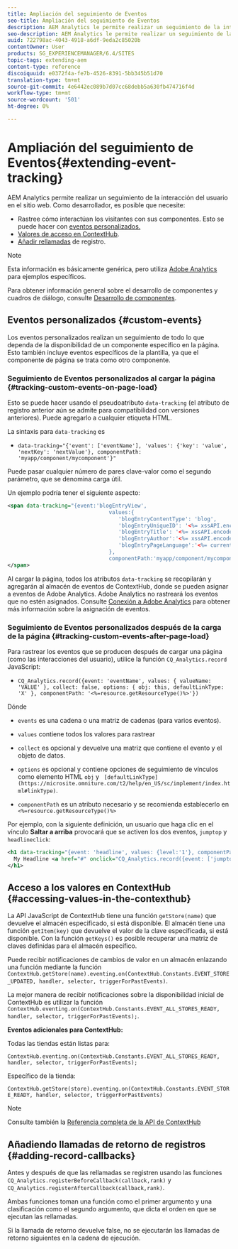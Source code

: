 ```yaml
---
title: Ampliación del seguimiento de Eventos
seo-title: Ampliación del seguimiento de Eventos
description: AEM Analytics le permite realizar un seguimiento de la interacción del usuario en su sitio web
seo-description: AEM Analytics le permite realizar un seguimiento de la interacción del usuario en su sitio web
uuid: 722798ac-4043-4918-a6df-9eda2c85020b
contentOwner: User
products: SG_EXPERIENCEMANAGER/6.4/SITES
topic-tags: extending-aem
content-type: reference
discoiquuid: e0372f4a-fe7b-4526-8391-5bb345b51d70
translation-type: tm+mt
source-git-commit: 4e6442ec089b7d07cc68debb5a630fb474716f4d
workflow-type: tm+mt
source-wordcount: '501'
ht-degree: 0%

---
```



# Ampliación del seguimiento de Eventos{#extending-event-tracking}

AEM Analytics permite realizar un seguimiento de la interacción del usuario en el sitio web. Como desarrollador, es posible que necesite:

* Rastree cómo interactúan los visitantes con sus componentes. Esto se puede hacer con [eventos personalizados.](#custom-events)
* [Valores de acceso en ContextHub](/help/sites-developing/extending-analytics.md#accessing-values-in-the-contexthub).
* [Añadir rellamadas](#adding-record-callbacks) de registro.

>[!NOTE]
>
>Esta información es básicamente genérica, pero utiliza [Adobe Analytics](/help/sites-administering/adobeanalytics.md) para ejemplos específicos.
>
>Para obtener información general sobre el desarrollo de componentes y cuadros de diálogo, consulte [Desarrollo de componentes](/help/sites-developing/components.md).

## Eventos personalizados {#custom-events}

Los eventos personalizados realizan un seguimiento de todo lo que dependa de la disponibilidad de un componente específico en la página. Esto también incluye eventos específicos de la plantilla, ya que el componente de página se trata como otro componente.

### Seguimiento de Eventos personalizados al cargar la página {#tracking-custom-events-on-page-load}

Esto se puede hacer usando el pseudoatributo `data-tracking` (el atributo de registro anterior aún se admite para compatibilidad con versiones anteriores). Puede agregarlo a cualquier etiqueta HTML.

La sintaxis para `data-tracking` es

* `data-tracking="{'event': ['eventName'], 'values': {'key': 'value', 'nextKey': 'nextValue'}, componentPath: 'myapp/component/mycomponent'}"`

Puede pasar cualquier número de pares clave-valor como el segundo parámetro, que se denomina carga útil.

Un ejemplo podría tener el siguiente aspecto:

```xml
<span data-tracking="{event:'blogEntryView', 
                                values:{
                                   'blogEntryContentType': 'blog', 
                                   'blogEntryUniqueID': '<%= xssAPI.encodeForJSString(entry.getId()) %>',
                                   'blogEntryTitle': '<%= xssAPI.encodeForJSString(entry.getTitle()) %>',
                                   'blogEntryAuthor':'<%= xssAPI.encodeForJSString(entry.getAuthor()) %>',
                                   'blogEntryPageLanguage':'<%= currentPage.getLanguage(true) %>'
                                },
                                componentPath:'myapp/component/mycomponent'}">
</span>
```

Al cargar la página, todos los atributos `data-tracking` se recopilarán y agregarán al almacén de eventos de ContextHub, donde se pueden asignar a eventos de Adobe Analytics. Adobe Analytics no rastreará los eventos que no estén asignados. Consulte [Conexión a Adobe Analytics](/help/sites-administering/adobeanalytics.md) para obtener más información sobre la asignación de eventos.

### Seguimiento de Eventos personalizados después de la carga de la página {#tracking-custom-events-after-page-load}

Para rastrear los eventos que se producen después de cargar una página (como las interacciones del usuario), utilice la función `CQ_Analytics.record` JavaScript:

* `CQ_Analytics.record({event: 'eventName', values: { valueName: 'VALUE' }, collect: false, options: { obj: this, defaultLinkType: 'X' }, componentPath: '<%=resource.getResourceType()%>'})`

Dónde

* `events` es una cadena o una matriz de cadenas (para varios eventos).

* `values` contiene todos los valores para rastrear
* `collect` es opcional y devuelve una matriz que contiene el evento y el objeto de datos.
* `options` es opcional y contiene opciones de seguimiento de vínculos como elemento HTML  `obj` y  ` [defaultLinkType](https://microsite.omniture.com/t2/help/en_US/sc/implement/index.html#linkType)`.

* `componentPath` es un atributo necesario y se recomienda establecerlo en  `<%=resource.getResourceType()%>`

Por ejemplo, con la siguiente definición, un usuario que haga clic en el vínculo **Saltar a arriba** provocará que se activen los dos eventos, `jumptop` y `headlineclick`:

```xml
<h1 data-tracking="{event: 'headline', values: {level:'1'}, componentPath: '<%=resource.getResourceType()%>'}">
  My Headline <a href="#" onclick="CQ_Analytics.record({event: ['jumptop','headlineclick'],  values: {level:'1'}, componentPath: '<%=resource.getResourceType()%>'})">Jump to top</a>
</h1>
```

## Acceso a los valores en ContextHub {#accessing-values-in-the-contexthub}

La API JavaScript de ContextHub tiene una función `getStore(name)` que devuelve el almacén especificado, si está disponible. El almacén tiene una función `getItem(key)` que devuelve el valor de la clave especificada, si está disponible. Con la función `getKeys()` es posible recuperar una matriz de claves definidas para el almacén específico.

Puede recibir notificaciones de cambios de valor en un almacén enlazando una función mediante la función `ContextHub.getStore(name).eventing.on(ContextHub.Constants.EVENT_STORE_UPDATED, handler, selector, triggerForPastEvents)`.

La mejor manera de recibir notificaciones sobre la disponibilidad inicial de ContextHub es utilizar la función `ContextHub.eventing.on(ContextHub.Constants.EVENT_ALL_STORES_READY, handler, selector, triggerForPastEvents);`.

**Eventos adicionales para ContextHub:**

Todas las tiendas están listas para:

`ContextHub.eventing.on(ContextHub.Constants.EVENT_ALL_STORES_READY, handler, selector, triggerForPastEvents);`

Específico de la tienda:

`ContextHub.getStore(store).eventing.on(ContextHub.Constants.EVENT_STORE_READY, handler, selector, triggerForPastEvents)`

>[!NOTE]
>
>Consulte también la [Referencia completa de la API de ContextHub](https://helpx.adobe.com/experience-manager/6-4/sites/developing/using/contexthub-api.html#ContextHubJavascriptAPIReference)

## Añadiendo llamadas de retorno de registros {#adding-record-callbacks}

Antes y después de que las rellamadas se registren usando las funciones `CQ_Analytics.registerBeforeCallback(callback,rank)` y `CQ_Analytics.registerAfterCallback(callback,rank)`.

Ambas funciones toman una función como el primer argumento y una clasificación como el segundo argumento, que dicta el orden en que se ejecutan las rellamadas.

Si la llamada de retorno devuelve false, no se ejecutarán las llamadas de retorno siguientes en la cadena de ejecución.
